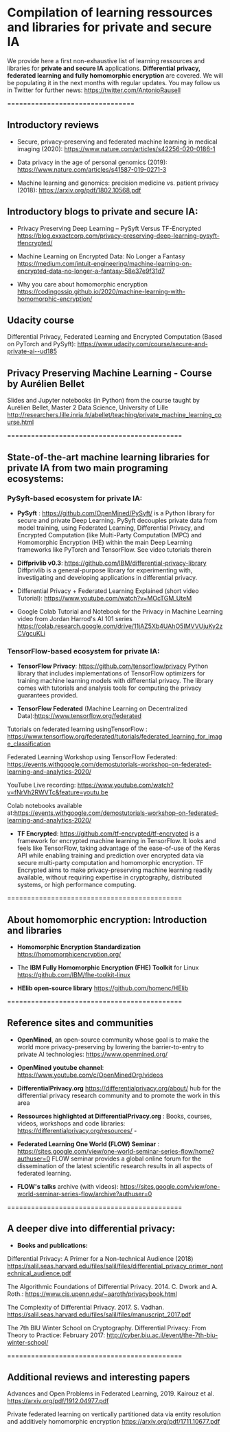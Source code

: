 # Compilation of learning ressources and libraries for private and secure IA

We provide here a first non-exhaustive list of learning ressources and libraries for **private and secure IA** applications. **Differential privacy, federated learning and fully homomorphic encryption** are covered. We will be populating it in the next months with regular updates. You may follow us in Twitter for further news: https://twitter.com/AntonioRausell

================================
##  Introductory reviews 

- Secure, privacy-preserving and federated machine learning in medical imaging (2020):
https://www.nature.com/articles/s42256-020-0186-1

- Data privacy in the age of personal genomics (2019):
https://www.nature.com/articles/s41587-019-0271-3

- Machine learning and genomics: precision medicine vs.  patient privacy (2018):
https://arxiv.org/pdf/1802.10568.pdf

## Introductory blogs to private and secure IA:

- Privacy Preserving Deep Learning – PySyft Versus TF-Encrypted
https://blog.exxactcorp.com/privacy-preserving-deep-learning-pysyft-tfencrypted/

- Machine Learning on Encrypted Data: No Longer a Fantasy
https://medium.com/intuit-engineering/machine-learning-on-encrypted-data-no-longer-a-fantasy-58e37e9f31d7

- Why you care about homomorphic encryption
https://codingossip.github.io/2020/machine-learning-with-homomorphic-encryption/

## Udacity course 
Differential Privacy, Federated Learning and Encrypted Computation (Based on PyTorch and PySyft):
https://www.udacity.com/course/secure-and-private-ai--ud185

## Privacy Preserving Machine Learning - Course by Aurélien Bellet
Slides and Jupyter notebooks (in Python) from the course taught by Aurélien Bellet, Master 2 Data Science, University of Lille
http://researchers.lille.inria.fr/abellet/teaching/private_machine_learning_course.html

============================================
## State-of-the-art machine learning libraries for private IA from two main programing ecosystems:

### PySyft-based ecosystem for private IA:

- **PySyft** : https://github.com/OpenMined/PySyft/
is a Python library for secure and private Deep Learning. PySyft decouples private data from model training, using Federated Learning, Differential Privacy, and Encrypted Computation (like Multi-Party Computation (MPC) and  Homomorphic Encryption (HE) within the main Deep Learning frameworks like PyTorch and TensorFlow. See video tutorials therein

- **Diffprivlib v0.3**: https://github.com/IBM/differential-privacy-library
Diffprivlib is a general-purpose library for experimenting with, investigating and developing applications in differential privacy.

- Differential Privacy + Federated Learning Explained (short video Tutorial): 
https://www.youtube.com/watch?v=MOcTGM_UteM

- Google Colab Tutorial and Notebook for the Privacy in Machine Learning video from Jordan Harrod's AI 101 series
https://colab.research.google.com/drive/11jAZ5Xb4UAhO5IMVVUjuKy2zCVgcuKLi

### TensorFlow-based ecosystem for private IA:

- **TensorFlow Privacy**: https://github.com/tensorflow/privacy
Python library that includes implementations of TensorFlow optimizers for training machine learning models with differential privacy. The library comes with tutorials and analysis tools for computing the privacy guarantees provided.

- **TensorFlow Federated** (Machine Learning on Decentralized Data):https://www.tensorflow.org/federated

Tutorials on federated learning usingTensorFlow : https://www.tensorflow.org/federated/tutorials/federated_learning_for_image_classification

Federated Learning Workshop using TensorFlow Federated: https://events.withgoogle.com/demostutorials-workshop-on-federated-learning-and-analytics-2020/

YouTube Live recording: https://www.youtube.com/watch?v=fNrVh2RWVTc&feature=youtu.be

Colab notebooks available at:https://events.withgoogle.com/demostutorials-workshop-on-federated-learning-and-analytics-2020/

- **TF Encrypted**: https://github.com/tf-encrypted/tf-encrypted
is a framework for encrypted machine learning in TensorFlow. It looks and feels like TensorFlow, taking advantage of the ease-of-use of the Keras API while enabling training and prediction over encrypted data via secure multi-party computation and homomorphic encryption. TF Encrypted aims to make privacy-preserving machine learning readily available, without requiring expertise in cryptography, distributed systems, or high performance computing.

============================================
## About homomorphic encryption: Introduction and libraries

- **Homomorphic Encryption Standardization**
https://homomorphicencryption.org/

- The **IBM Fully Homomorphic Encryption (FHE) Toolkit** for Linux
https://github.com/IBM/fhe-toolkit-linux

- **HElib open-source library** 
https://github.com/homenc/HElib

============================================
## Reference sites and communities

- **OpenMined**, an open-source community whose goal is to make the world more privacy-preserving by lowering the barrier-to-entry to private AI technologies: https://www.openmined.org/

- **OpenMined youtube channel**:
https://www.youtube.com/c/OpenMinedOrg/videos

- **DifferentialPrivacy.org** https://differentialprivacy.org/about/
hub for the differential privacy research community and to promote the work in this area

- **Ressources highlighted at DifferentialPrivacy.org** : Books, courses, videos, workshops and code libraries:
https://differentialprivacy.org/resources/ -

- **Federated Learning One World (FLOW) Seminar** : 
https://sites.google.com/view/one-world-seminar-series-flow/home?authuser=0
FLOW seminar provides a global online forum for the dissemination of the latest scientific research results in all aspects of federated learning.

- **FLOW's talks** archive (with videos):
https://sites.google.com/view/one-world-seminar-series-flow/archive?authuser=0

============================================
## A deeper dive into differential privacy:

- **Books and publications:**

Differential Privacy: A Primer for a Non-technical Audience (2018)
https://salil.seas.harvard.edu/files/salil/files/differential_privacy_primer_nontechnical_audience.pdf

The Algorithmic Foundations of Differential Privacy. 2014. C. Dwork and A. Roth.:
https://www.cis.upenn.edu/~aaroth/privacybook.html

The Complexity of Differential Privacy. 2017. S. Vadhan.
https://salil.seas.harvard.edu/files/salil/files/manuscript_2017.pdf

The 7th BIU Winter School on Cryptography. Differential Privacy: From Theory to Practice: February 2017: 
http://cyber.biu.ac.il/event/the-7th-biu-winter-school/

============================================
## Additional reviews and interesting papers

Advances and Open Problems in Federated Learning, 2019. Kairouz et al.
https://arxiv.org/pdf/1912.04977.pdf

Private federated learning on vertically partitioned data via entity resolution and additively homomorphic encryption
https://arxiv.org/pdf/1711.10677.pdf
